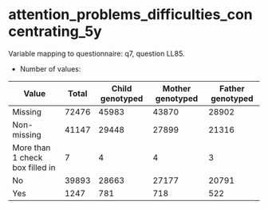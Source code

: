 # attention_problems_difficulties_concentrating_5y
Variable mapping to questionnaire: q7, question LL85.
- Number of values:

| Value | Total | Child genotyped | Mother genotyped | Father genotyped |
| ----- | ----- | --------------- | ---------------- | ---------------- |
| Missing | 72476 | 45983 | 43870 | 28902 |
| Non-missing | 41147 | 29448 | 27899 | 21316 |
| More than 1 check box filled in | 7 | 4 | 4 |3 |
| No | 39893 | 28663 | 27177 |20791 |
| Yes | 1247 | 781 | 718 |522 |



